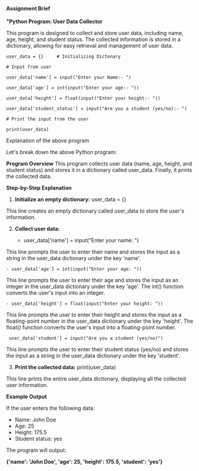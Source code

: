 #### Assignment Brief

**"Python Program: User Data Collector**

This program is designed to collect and store user data, including name, age, height, and student status.
The collected information is stored in a dictionary, allowing for easy retrieval and management of user data.

```
user_data = {}     # Initializing Dictonary

# Input from user

user_data['name'] = input("Enter your Name:- ")

user_data['age'] = int(input("Enter your age:- "))

user_data['height'] = float(input("Enter your height:- "))

user_data['student_status'] = input("Are you a student (yes/no):- ")

# Print the input from the user

print(user_data)
```

Explanation of the above program

Let's break down the above Python program:

**Program Overview**
This program collects user data (name, age, height, and student status) and stores it in a dictionary called user_data. Finally, it prints the collected data.

**Step-by-Step Explanation**

1. **Initialize an empty dictionary:** user_data = {}

This line creates an empty dictionary called user_data to store the user's information.

2. **Collect user data:**

    - user_data['name'] = input("Enter your name: ")

This line prompts the user to enter their name and stores the input as a string in the user_data dictionary under the key 'name'.

    - user_data['age'] = int(input("Enter your age: "))

This line prompts the user to enter their age and stores the input as an integer in the user_data dictionary under the key 'age'. The int() function converts the user's input into an integer.

    - user_data['height'] = float(input("Enter your height: "))

This line prompts the user to enter their height and stores the input as a floating-point number in the user_data dictionary under the key 'height'. The float() function converts the user's input into a floating-point number.

     user_data['student'] = input("Are you a student (yes/no)")

This line prompts the user to enter their student status (yes/no) and stores the input as a string in the user_data dictionary under the key 'student'.


3. **Print the collected data:** print(user_data)

This line prints the entire user_data dictionary, displaying all the collected user information.

**Example Output**

If the user enters the following data:

- Name: John Doe
- Age: 25
- Height: 175.5
- Student status: yes

The program will output:

**{'name': 'John Doe', 'age': 25, 'height': 175.5, 'student': 'yes'}**

